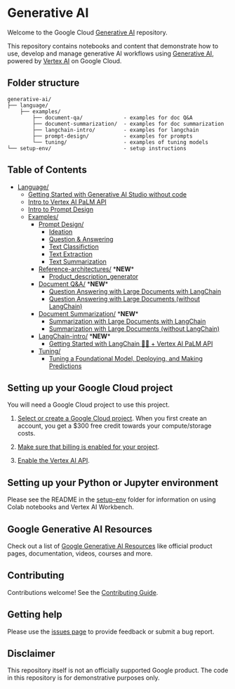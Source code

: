 # Generative AI

Welcome to the Google Cloud [Generative AI](https://cloud.google.com/ai/generative-ai) repository.

This repository contains notebooks and content that demonstrate how to use, develop and manage generative AI workflows using [Generative AI](https://cloud.google.com/ai/generative-ai), powered by [Vertex AI](https://cloud.google.com/vertex-ai) on Google Cloud.


## Folder structure
```
generative-ai/
├── language/
    ├── examples/             
        ├── document-qa/             - examples for doc Q&A
        ├── document-summarization/  - examples for doc summarization
        ├── langchain-intro/         - examples for langchain
        ├── prompt-design/           - examples for prompts
        └── tuning/                  - examples of tuning models
└── setup-env/                       - setup instructions
```

## Table of Contents
- [Language/](language/)
  - [Getting Started with Generative AI Studio without code](language/intro_generative_ai_studio.md)
  - [Intro to Vertex AI PaLM API](language/intro_palm_api.ipynb)
  - [Intro to Prompt Design](language/intro_prompt_design.ipynb)
  - [Examples/](language/examples/)
    - [Prompt Design/](language/examples/prompt-design/)
      - [Ideation](language/examples/prompt-design/ideation.ipynb)
      - [Question & Answering](language/examples/prompt-design/question_answering.ipynb)
      - [Text Classifiction](language/examples/prompt-design/text_classification.ipynb)
      - [Text Extraction](language/examples/prompt-design/text_extraction.ipynb)
      - [Text Summarization](language/examples/prompt-design/text_summarization.ipynb)
    - [Reference-architectures/](language/examples/reference-architectures/) \***NEW**\*
      - [Product_description_generator](language/examples/reference-architectures/Product_description_generator.ipynb)
    - [Document Q&A/](language/examples/document-qa/) \***NEW**\*
      - [Question Answering with Large Documents with LangChain](language/examples/document-qa/question_answering_large_documents_langchain.ipynb)
      - [Question Answering with Large Documents (without LangChain)](language/examples/document-qa/question_answering_large_documents.ipynb)
    - [Document Summarization/](language/examples/document-summarization/) \***NEW**\*
      - [Summarization with Large Documents with LangChain](language/examples/document-summarization/summarization_large_documents_langchain.ipynb)
      - [Summarization with Large Documents (without LangChain)](language/examples/document-summarization/summarization_large_documents.ipynb)
    - [LangChain-intro/](language/examples/langchain-intro/) \***NEW**\*
      - [Getting Started with LangChain 🦜️🔗 + Vertex AI PaLM API](language/examples/langchain-intro/intro_langchain_palm_api.ipynb)
    - [Tuning/](language/examples/tuning/)
      - [Tuning a Foundational Model, Deploying, and Making Predictions](language/examples/tuning/getting_started_tuning.ipynb)
      

## Setting up your Google Cloud project
You will need a Google Cloud project to use this project.

1. [Select or create a Google Cloud project](https://console.cloud.google.com/cloud-resource-manager). When you first create an account, you get a $300 free credit towards your compute/storage costs.

2. [Make sure that billing is enabled for your project](https://cloud.google.com/billing/docs/how-to/modify-project).

3. [Enable the Vertex AI API](https://console.cloud.google.com/flows/enableapi?apiid=aiplatform.googleapis.com). 

## Setting up your Python or Jupyter environment
Please see the README in the [setup-env](https://github.com/GoogleCloudPlatform/generative-ai/tree/main/setup-env) folder for information on using Colab notebooks and Vertex AI Workbench.

## Google Generative AI Resources
Check out a list of [Google Generative AI Resources](RESOURCES.md) like official product pages, documentation, videos, courses and more. 

## Contributing
Contributions welcome! See the [Contributing Guide](https://github.com/GoogleCloudPlatform/generative-ai/blob/main/CONTRIBUTING.md).

## Getting help
Please use the [issues page](https://github.com/GoogleCloudPlatform/generative-ai/issues) to provide feedback or submit a bug report.

## Disclaimer
This repository itself is not an officially supported Google product. The code in this repository is for demonstrative purposes only.


